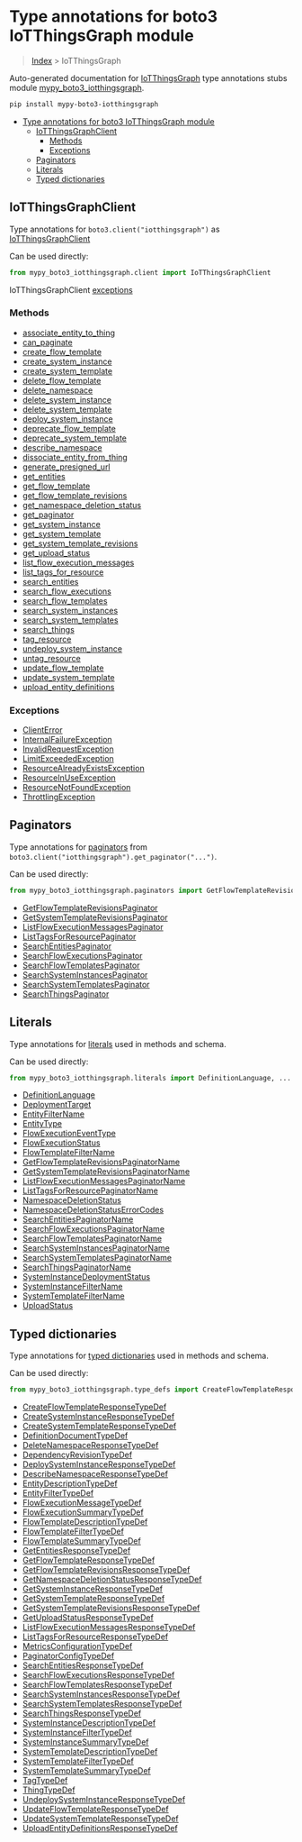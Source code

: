 # Type annotations for boto3 IoTThingsGraph module

> [Index](../README.md) > IoTThingsGraph

Auto-generated documentation for [IoTThingsGraph](https://boto3.amazonaws.com/v1/documentation/api/latest/reference/services/iotthingsgraph.html#IoTThingsGraph)
type annotations stubs module [mypy_boto3_iotthingsgraph](https://pypi.org/project/mypy-boto3-iotthingsgraph/).

```bash
pip install mypy-boto3-iotthingsgraph
```

- [Type annotations for boto3 IoTThingsGraph module](#type-annotations-for-boto3-iotthingsgraph-module)
  - [IoTThingsGraphClient](#iotthingsgraphclient)
    - [Methods](#methods)
    - [Exceptions](#exceptions)
  - [Paginators](#paginators)
  - [Literals](#literals)
  - [Typed dictionaries](#typed-dictionaries)

## IoTThingsGraphClient

Type annotations for  `boto3.client("iotthingsgraph")` as [IoTThingsGraphClient](./client.md)

Can be used directly:

```python
from mypy_boto3_iotthingsgraph.client import IoTThingsGraphClient
```


IoTThingsGraphClient [exceptions](./client.md#exceptions)



### Methods
- [associate_entity_to_thing](./client.md#associate-entity-to-thing)
- [can_paginate](./client.md#can-paginate)
- [create_flow_template](./client.md#create-flow-template)
- [create_system_instance](./client.md#create-system-instance)
- [create_system_template](./client.md#create-system-template)
- [delete_flow_template](./client.md#delete-flow-template)
- [delete_namespace](./client.md#delete-namespace)
- [delete_system_instance](./client.md#delete-system-instance)
- [delete_system_template](./client.md#delete-system-template)
- [deploy_system_instance](./client.md#deploy-system-instance)
- [deprecate_flow_template](./client.md#deprecate-flow-template)
- [deprecate_system_template](./client.md#deprecate-system-template)
- [describe_namespace](./client.md#describe-namespace)
- [dissociate_entity_from_thing](./client.md#dissociate-entity-from-thing)
- [generate_presigned_url](./client.md#generate-presigned-url)
- [get_entities](./client.md#get-entities)
- [get_flow_template](./client.md#get-flow-template)
- [get_flow_template_revisions](./client.md#get-flow-template-revisions)
- [get_namespace_deletion_status](./client.md#get-namespace-deletion-status)
- [get_paginator](./client.md#get-paginator)
- [get_system_instance](./client.md#get-system-instance)
- [get_system_template](./client.md#get-system-template)
- [get_system_template_revisions](./client.md#get-system-template-revisions)
- [get_upload_status](./client.md#get-upload-status)
- [list_flow_execution_messages](./client.md#list-flow-execution-messages)
- [list_tags_for_resource](./client.md#list-tags-for-resource)
- [search_entities](./client.md#search-entities)
- [search_flow_executions](./client.md#search-flow-executions)
- [search_flow_templates](./client.md#search-flow-templates)
- [search_system_instances](./client.md#search-system-instances)
- [search_system_templates](./client.md#search-system-templates)
- [search_things](./client.md#search-things)
- [tag_resource](./client.md#tag-resource)
- [undeploy_system_instance](./client.md#undeploy-system-instance)
- [untag_resource](./client.md#untag-resource)
- [update_flow_template](./client.md#update-flow-template)
- [update_system_template](./client.md#update-system-template)
- [upload_entity_definitions](./client.md#upload-entity-definitions)




### Exceptions
- [ClientError](./client.md#clienterror)
- [InternalFailureException](./client.md#internalfailureexception)
- [InvalidRequestException](./client.md#invalidrequestexception)
- [LimitExceededException](./client.md#limitexceededexception)
- [ResourceAlreadyExistsException](./client.md#resourcealreadyexistsexception)
- [ResourceInUseException](./client.md#resourceinuseexception)
- [ResourceNotFoundException](./client.md#resourcenotfoundexception)
- [ThrottlingException](./client.md#throttlingexception)






## Paginators

Type annotations for [paginators](./paginators.md) from `boto3.client("iotthingsgraph").get_paginator("...")`.

Can be used directly:

```python
from mypy_boto3_iotthingsgraph.paginators import GetFlowTemplateRevisionsPaginator, ...
```

- [GetFlowTemplateRevisionsPaginator](./paginators.md#getflowtemplaterevisionspaginator)
- [GetSystemTemplateRevisionsPaginator](./paginators.md#getsystemtemplaterevisionspaginator)
- [ListFlowExecutionMessagesPaginator](./paginators.md#listflowexecutionmessagespaginator)
- [ListTagsForResourcePaginator](./paginators.md#listtagsforresourcepaginator)
- [SearchEntitiesPaginator](./paginators.md#searchentitiespaginator)
- [SearchFlowExecutionsPaginator](./paginators.md#searchflowexecutionspaginator)
- [SearchFlowTemplatesPaginator](./paginators.md#searchflowtemplatespaginator)
- [SearchSystemInstancesPaginator](./paginators.md#searchsysteminstancespaginator)
- [SearchSystemTemplatesPaginator](./paginators.md#searchsystemtemplatespaginator)
- [SearchThingsPaginator](./paginators.md#searchthingspaginator)






## Literals

Type annotations for [literals](./literals.md) used in methods and schema.

Can be used directly:

```python
from mypy_boto3_iotthingsgraph.literals import DefinitionLanguage, ...
```

- [DefinitionLanguage](./literals.md#definitionlanguage)
- [DeploymentTarget](./literals.md#deploymenttarget)
- [EntityFilterName](./literals.md#entityfiltername)
- [EntityType](./literals.md#entitytype)
- [FlowExecutionEventType](./literals.md#flowexecutioneventtype)
- [FlowExecutionStatus](./literals.md#flowexecutionstatus)
- [FlowTemplateFilterName](./literals.md#flowtemplatefiltername)
- [GetFlowTemplateRevisionsPaginatorName](./literals.md#getflowtemplaterevisionspaginatorname)
- [GetSystemTemplateRevisionsPaginatorName](./literals.md#getsystemtemplaterevisionspaginatorname)
- [ListFlowExecutionMessagesPaginatorName](./literals.md#listflowexecutionmessagespaginatorname)
- [ListTagsForResourcePaginatorName](./literals.md#listtagsforresourcepaginatorname)
- [NamespaceDeletionStatus](./literals.md#namespacedeletionstatus)
- [NamespaceDeletionStatusErrorCodes](./literals.md#namespacedeletionstatuserrorcodes)
- [SearchEntitiesPaginatorName](./literals.md#searchentitiespaginatorname)
- [SearchFlowExecutionsPaginatorName](./literals.md#searchflowexecutionspaginatorname)
- [SearchFlowTemplatesPaginatorName](./literals.md#searchflowtemplatespaginatorname)
- [SearchSystemInstancesPaginatorName](./literals.md#searchsysteminstancespaginatorname)
- [SearchSystemTemplatesPaginatorName](./literals.md#searchsystemtemplatespaginatorname)
- [SearchThingsPaginatorName](./literals.md#searchthingspaginatorname)
- [SystemInstanceDeploymentStatus](./literals.md#systeminstancedeploymentstatus)
- [SystemInstanceFilterName](./literals.md#systeminstancefiltername)
- [SystemTemplateFilterName](./literals.md#systemtemplatefiltername)
- [UploadStatus](./literals.md#uploadstatus)




## Typed dictionaries


Type annotations for [typed dictionaries](./type_defs.md) used in methods and schema.

Can be used directly:

```python
from mypy_boto3_iotthingsgraph.type_defs import CreateFlowTemplateResponseTypeDef, ...
```

- [CreateFlowTemplateResponseTypeDef](./type_defs.md#createflowtemplateresponsetypedef)
- [CreateSystemInstanceResponseTypeDef](./type_defs.md#createsysteminstanceresponsetypedef)
- [CreateSystemTemplateResponseTypeDef](./type_defs.md#createsystemtemplateresponsetypedef)
- [DefinitionDocumentTypeDef](./type_defs.md#definitiondocumenttypedef)
- [DeleteNamespaceResponseTypeDef](./type_defs.md#deletenamespaceresponsetypedef)
- [DependencyRevisionTypeDef](./type_defs.md#dependencyrevisiontypedef)
- [DeploySystemInstanceResponseTypeDef](./type_defs.md#deploysysteminstanceresponsetypedef)
- [DescribeNamespaceResponseTypeDef](./type_defs.md#describenamespaceresponsetypedef)
- [EntityDescriptionTypeDef](./type_defs.md#entitydescriptiontypedef)
- [EntityFilterTypeDef](./type_defs.md#entityfiltertypedef)
- [FlowExecutionMessageTypeDef](./type_defs.md#flowexecutionmessagetypedef)
- [FlowExecutionSummaryTypeDef](./type_defs.md#flowexecutionsummarytypedef)
- [FlowTemplateDescriptionTypeDef](./type_defs.md#flowtemplatedescriptiontypedef)
- [FlowTemplateFilterTypeDef](./type_defs.md#flowtemplatefiltertypedef)
- [FlowTemplateSummaryTypeDef](./type_defs.md#flowtemplatesummarytypedef)
- [GetEntitiesResponseTypeDef](./type_defs.md#getentitiesresponsetypedef)
- [GetFlowTemplateResponseTypeDef](./type_defs.md#getflowtemplateresponsetypedef)
- [GetFlowTemplateRevisionsResponseTypeDef](./type_defs.md#getflowtemplaterevisionsresponsetypedef)
- [GetNamespaceDeletionStatusResponseTypeDef](./type_defs.md#getnamespacedeletionstatusresponsetypedef)
- [GetSystemInstanceResponseTypeDef](./type_defs.md#getsysteminstanceresponsetypedef)
- [GetSystemTemplateResponseTypeDef](./type_defs.md#getsystemtemplateresponsetypedef)
- [GetSystemTemplateRevisionsResponseTypeDef](./type_defs.md#getsystemtemplaterevisionsresponsetypedef)
- [GetUploadStatusResponseTypeDef](./type_defs.md#getuploadstatusresponsetypedef)
- [ListFlowExecutionMessagesResponseTypeDef](./type_defs.md#listflowexecutionmessagesresponsetypedef)
- [ListTagsForResourceResponseTypeDef](./type_defs.md#listtagsforresourceresponsetypedef)
- [MetricsConfigurationTypeDef](./type_defs.md#metricsconfigurationtypedef)
- [PaginatorConfigTypeDef](./type_defs.md#paginatorconfigtypedef)
- [SearchEntitiesResponseTypeDef](./type_defs.md#searchentitiesresponsetypedef)
- [SearchFlowExecutionsResponseTypeDef](./type_defs.md#searchflowexecutionsresponsetypedef)
- [SearchFlowTemplatesResponseTypeDef](./type_defs.md#searchflowtemplatesresponsetypedef)
- [SearchSystemInstancesResponseTypeDef](./type_defs.md#searchsysteminstancesresponsetypedef)
- [SearchSystemTemplatesResponseTypeDef](./type_defs.md#searchsystemtemplatesresponsetypedef)
- [SearchThingsResponseTypeDef](./type_defs.md#searchthingsresponsetypedef)
- [SystemInstanceDescriptionTypeDef](./type_defs.md#systeminstancedescriptiontypedef)
- [SystemInstanceFilterTypeDef](./type_defs.md#systeminstancefiltertypedef)
- [SystemInstanceSummaryTypeDef](./type_defs.md#systeminstancesummarytypedef)
- [SystemTemplateDescriptionTypeDef](./type_defs.md#systemtemplatedescriptiontypedef)
- [SystemTemplateFilterTypeDef](./type_defs.md#systemtemplatefiltertypedef)
- [SystemTemplateSummaryTypeDef](./type_defs.md#systemtemplatesummarytypedef)
- [TagTypeDef](./type_defs.md#tagtypedef)
- [ThingTypeDef](./type_defs.md#thingtypedef)
- [UndeploySystemInstanceResponseTypeDef](./type_defs.md#undeploysysteminstanceresponsetypedef)
- [UpdateFlowTemplateResponseTypeDef](./type_defs.md#updateflowtemplateresponsetypedef)
- [UpdateSystemTemplateResponseTypeDef](./type_defs.md#updatesystemtemplateresponsetypedef)
- [UploadEntityDefinitionsResponseTypeDef](./type_defs.md#uploadentitydefinitionsresponsetypedef)
